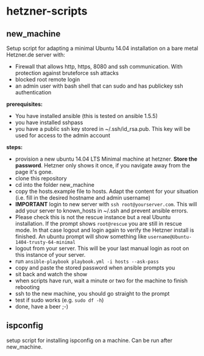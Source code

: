 hetzner-scripts
================

new_machine
-----------
Setup script for adapting a minimal Ubuntu 14.04 installation on a bare metal Hetzner.de server with:
- Firewall that allows http, https, 8080 and ssh communication. With protection against bruteforce ssh attacks
- blocked root remote login
- an admin user with bash shell that can sudo and has publickey ssh authentication

__prerequisites:__
- You have installed ansible (this is tested on ansible 1.5.5)
- you have installed sshpass
- you have a public ssh key stored in ~/.ssh/id_rsa.pub. This key will be used for access to the admin account

__steps:__
- provision a new ubuntu 14.04 LTS Minimal machine at hetzner. __Store the password__. Hetzner only shows it once, if you navigate away from the page it's gone.
- clone this repository
- cd into the folder new_machine
- copy the hosts.example file to hosts. Adapt the content for your situation (i.e. fill in the desired hostname and admin username)
- __IMPORTANT__ login to new server with ``ssh root@yourserver.com``. This will add your server to known_hosts in ~/.ssh and prevent ansible errors. 
- Please check this is not the rescue instance but a real Ubuntu installation. If the prompt shows ``root@rescue`` you are still in rescue mode. In that case logout and login again to verify the Hetzner install is finished. An ubuntu prompt will show something like ``username@Ubuntu-1404-trusty-64-minimal`` 
- logout from your server. This will be your last manual login as root on this instance of your server.
- run ``ansible-playbook playbook.yml -i hosts --ask-pass``
- copy and paste the stored password when ansible prompts you
- sit back and watch the show
- when scripts have run, wait a minute or two for the machine to finish rebooting
- ssh to the new machine, you should go straight to the prompt
- test if sudo works (e.g. ``sudo df -h``)
- done, have a beer ;-)

ispconfig
---------
setup script for installing ispconfig on a machine. Can be run after new_machine.
